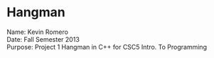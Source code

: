 # Hangman
Name: Kevin Romero <br>
Date: Fall Semester 2013 <br>
Purpose: Project 1 Hangman in C++ for CSC5 Intro. To Programming <br>
